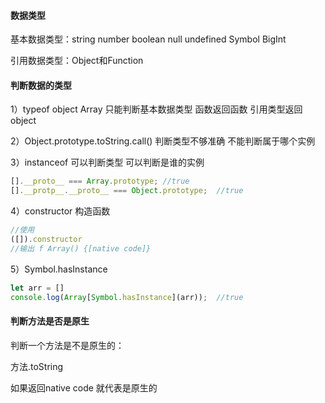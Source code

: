 #### 数据类型

基本数据类型：string number boolean null undefined Symbol BigInt

引用数据类型：Object和Function

#### 判断数据的类型

1）typeof object Array  只能判断基本数据类型 函数返回函数 引用类型返回object 

2）Object.prototype.toString.call() 判断类型不够准确 不能判断属于哪个实例

3）instanceof  可以判断类型  可以判断是谁的实例

```javascript
[].__proto__ === Array.prototype; //true
[].__protp__.__proto__ === Object.prototype;  //true
```

4）constructor  构造函数

```javascript
//使用
([]).constructor
//输出 f Array() {[native code]}
```

5）Symbol.hasInstance

```javascript
let arr = []
console.log(Array[Symbol.hasInstance](arr));  //true
```

#### 判断方法是否是原生

判断一个方法是不是原生的：

方法.toString 

如果返回native code 就代表是原生的 